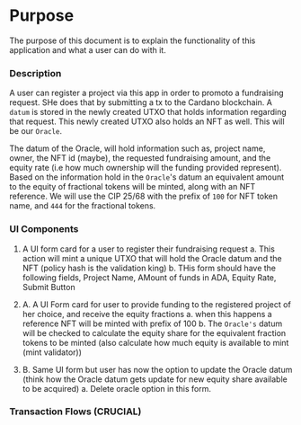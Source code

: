 # Purpose

The purpose of this document is to explain the functionality of this application and what a user can do with it.

### Description

A user can register a project via this app in order to promoto a fundraising request. SHe does that by submitting a tx to the Cardano blockchain. A `datum` is stored in the newly created UTXO that holds information regarding that request. This newly created UTXO also holds an NFT as well. This will be our `Oracle`.

The datum of the Oracle, will hold information such as, project name, owner, the NFT id (maybe), the requested fundraising amount, and the equity rate (i.e how much ownership will the funding provided represent). Based on the information hold in the `Oracle`'s datum an equivalent amount to the equity of fractional tokens will be minted, along with an NFT reference. We will use the CIP 25/68 with the prefix of `100` for NFT token name, and `444` for the fractional tokens.


### UI Components

1. A UI form card for a user to register their fundraising request
    a. This action will mint a unique UTXO that will hold the Oracle datum and the NFT (policy hash is the validation king)
    b. THis form should have the following fields, Project Name, AMount of funds in ADA, Equity Rate, Submit Button

2. A. A UI Form card for user to provide funding to the registered project of her choice, and receive the equity fractions
    a. when this happens a reference NFT will be minted with prefix of 100
    b. The `Oracle's` datum will be checked to calculate the equity share for the equivalent fraction tokens to be minted (also calculate how much equity is available to mint (mint validator))

2. B. Same UI form but user has now the option to update the Oracle datum (think how the Oracle datum gets update for new equity share available to be acquired)
    a. Delete oracle option in this form.


### Transaction Flows (CRUCIAL)